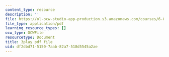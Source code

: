 ```yaml
---
content_type: resource
description: ''
file: https://ol-ocw-studio-app-production.s3.amazonaws.com/courses/6-01sc-introduction-to-electrical-engineering-and-computer-science-i-spring-2011/df2dbd7151507aab82a7518d5545a2ae_Y9r9dO7KQj4.pdf
file_type: application/pdf
learning_resource_types: []
ocw_type: OCWFile
resourcetype: Document
title: 3play pdf file
uid: df2dbd71-5150-7aab-82a7-518d5545a2ae
---
```

